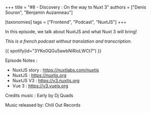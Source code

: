 +++
title = "#8 - Discovery : On the way to Nuxt 3"
authors = ["Denis Souron", "Benjamin Auzanneau"]

[taxonomies]
tags = ["Frontend", "Podcast", "NuxtJS"]
+++

In this episode, we talk about NuxtJS and what Nuxt 3 will bring!

<!-- more -->

_This is a french podcast without translation and transcription._

{{ spotify(id="3YKo0QGu5awbNiRioLWCt7") }}

Episode Notes :

- NuxtJS story : https://nuxtlabs.com/nuxtjs
- NuxtJS : https://nuxtjs.org
- NuxtJS V3 : https://v3.nuxtjs.org
- Vue 3 : https://v3.vuejs.org

Credits music : Early by Dj Quads

Music released by: Chill Out Records
